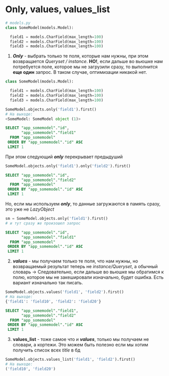 # Only, values, values_list

```python
# models.py
class SomeModel(models.Model):

  field1 = models.CharField(max_length=100)
  field2 = models.CharField(max_length=100)
  field3 = models.CharField(max_length=100)
```

1. **_Only_** - выбрать только те поля, которые нам нужны, при этом возвращается _Queryset / instance_.
   **НО!**, если дальше во вьюшке нам потребуется поле, которое мы не загрузили сразу, то выполнится **еще один** запрос. В таком случае, оптимизации никакой нет.

```python
class SomeModel(models.Model):

  field1 = models.CharField(max_length=100)
  field2 = models.CharField(max_length=100)
  field3 = models.CharField(max_length=100)
```

```python
SomeModel.objects.only('field1').first()
# На выходе:
<SomeModel: SomeModel object (1)>
```

```sql
SELECT "app_somemodel"."id",
       "app_somemodel"."field1"
  FROM "app_somemodel"
 ORDER BY "app_somemodel"."id" ASC
 LIMIT 1
```

При этом следующий **_only_** перекрывает предыдуший

```python
SomeModel.objects.only('field1').only('field2').first()
```

```sql
SELECT "app_somemodel"."id",
       "app_somemodel"."field2"
  FROM "app_somemodel"
 ORDER BY "app_somemodel"."id" ASC
 LIMIT 1
```

Но, если мы используем **_only_**, то данные загружаются в память сразу, это уже не _LazyObject_

```python
sm = SomeModel.objects.only('field1').first()
# и тут сразу же произошел запрос
```

```sql
SELECT "app_somemodel"."id",
       "app_somemodel"."field1"
  FROM "app_somemodel"
 ORDER BY "app_somemodel"."id" ASC
 LIMIT 1
```

2. **_values_** - мы получаем только те поля, что нам нужны, но возвращаемый результат теперь не _instance/Queryset_, а обычный словарь -> Следовательно, если дальше во вьюшке мы обратимся к полю, которое мы не закешировали изначально, будет ошибка. Есть вариант изначально так писать.

```python
SomeModel.objects.values('field1', 'field2').first()
# На выходе:
{'field1': 'field10', 'field2': 'field20'}
```

```sql
SELECT "app_somemodel"."field1",
       "app_somemodel"."field2"
  FROM "app_somemodel"
 ORDER BY "app_somemodel"."id" ASC
 LIMIT 1
```

3. **values_list** - тоже самое что и **_values_**, только мы получаем не словари, а кортежи. Это можем быть полезно если мы хотим получить список всех *title* в бд

```python
SomeModel.objects.values_list('field1', 'field2').first()
# На выходе:
('field10', 'field20')
```
